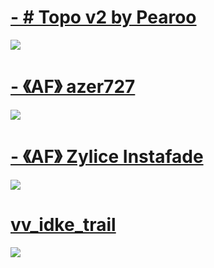 # [- # Topo v2 by Pearoo](https://github.com/mqxile/skinhub/raw/main/-%20%23%20Topo%20v2%20by%20Pearoo.osk)
[![](https://osu.ppy.sh/ss/19233919/75bb)](https://github.com/mqxile/skinhub/raw/main/-%20%23%20Topo%20v2%20by%20Pearoo.osk)

# [- 《AF》 azer727](https://github.com/mqxile/skinhub/raw/main/-%20%20%20%20%20%20%20%20%20%E3%80%8AAF%E3%80%8B%20azer727.osk)
[![](https://osu.ppy.sh/ss/19233938/1e0a)](https://github.com/mqxile/skinhub/raw/main/-%20%20%20%20%20%20%20%20%20%E3%80%8AAF%E3%80%8B%20azer727.osk)

# [- 《AF》 Zylice Instafade](https://github.com/mqxile/skinhub/raw/main/-%20%20%20%20%20%20%20%20%20%E3%80%8AAF%E3%80%8B%20Zylice%20Instafade.osk)
[![](https://osu.ppy.sh/ss/19233946/45fb)](https://github.com/mqxile/skinhub/raw/main/-%20%20%20%20%20%20%20%20%20%E3%80%8AAF%E3%80%8B%20Zylice%20Instafade.osk)

# [vv_idke_trail](https://github.com/mqxile/skinhub/raw/main/vv_idke_trail.osk)
[![](https://osu.ppy.sh/ss/19233948/9dcd)](https://github.com/mqxile/skinhub/raw/main/vv_idke_trail.osk)
